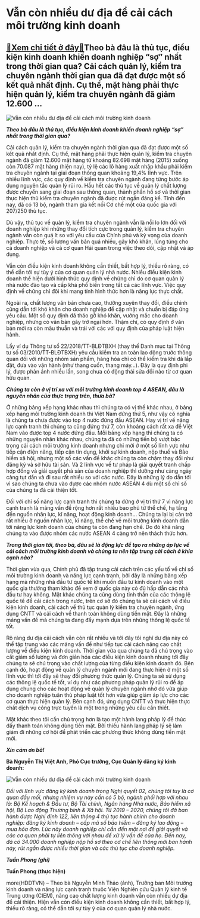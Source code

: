 Vẫn còn nhiều dư địa để cải cách môi trường kinh doanh
======================================================

[:gift:Xem chi tiết ở đây:gift:](https://hddtvn.com/van-con-nhieu-du-dia-de-cai-cach-moi-truong-kinh-doanh/)Theo bà đâu là thủ tục, điều kiện kinh doanh khiến doanh nghiệp “sợ” nhất trong thời gian qua? Cải cách quản lý, kiểm tra chuyên ngành thời gian qua đã đạt được một số kết quả nhất định. Cụ thể, mặt hàng phải thực hiện quản lý, kiểm tra chuyên ngành đã giảm 12.600 …
--------------------------------------------------------------------------------------------------------------------------------------------------------------------------------------------------------------------------------------------------------------------------





![Vẫn còn nhiều dư địa để cải cách môi trường kinh doanh](https://hddtvn.com/wp-content/uploads/2021/01/2455_15-_1139_img_20200227161131.jpg "Vẫn còn nhiều dư địa để cải cách môi trường kinh doanh")



***Theo bà đâu là thủ tục, điều kiện kinh doanh khiến doanh nghiệp “sợ” nhất trong thời gian qua?***


Cải cách quản lý, kiểm tra chuyên ngành thời gian qua đã đạt được một số kết quả nhất định. Cụ thể, mặt hàng phải thực hiện quản lý, kiểm tra chuyên ngành đã giảm 12.600 mặt hàng từ khoảng 82.698 mặt hàng (2015) xuống còn 70.087 mặt hàng (hiện nay), tỷ lệ các lô hàng xuất nhập khẩu phải kiểm tra chuyên ngành tại giai đoạn thông quan khoảng 19,4% lĩnh vực. Trên nhiều lĩnh vực, các quy định về kiểm tra chuyên ngành đang từng bước áp dụng nguyên tắc quản lý rủi ro. Hầu hết các thủ tục về quản lý chất lượng được chuyển sang giai đoạn sau thông quan, thành phần hồ sơ và thời gian thực hiện thủ kiểm tra chuyên ngành đã được rút ngắn đáng kể. Tính đến nay, đã có 13 bộ, ngành tham gia kết nối Cơ chế một cửa quốc gia với 207/250 thủ tục.


Dù vậy, thủ tục về quản lý, kiểm tra chuyên ngành vẫn là nỗi lo lớn đối với doanh nghiệp khi những thay đổi tích cực trong quản lý, kiểm tra chuyên ngành vẫn còn quá ít so với yêu cầu của Chính phủ và kỳ vọng của doanh nghiệp. Thực tế, số lượng văn bản quá nhiều, gây khó khăn, lúng túng cho cả doanh nghiệp và cả cơ quan Hải quan trong việc theo dõi, cập nhật và áp dụng.


Vẫn còn điều kiện kinh doanh không cần thiết, bất hợp lý, thiếu rõ ràng, có thể dẫn tới sự tùy ý của cơ quan quản lý nhà nước. Nhiều điều kiện kinh doanh thể hiện dưới hình thức quy định về chứng chỉ do cơ quan quản lý nhà nước đào tạo và cấp khá phổ biến trong tất cả các lĩnh vực. Việc quy định về chứng chỉ đôi khi mang tính hình thức hơn là năng lực thực chất.


Ngoài ra, chất lượng văn bản chưa cao, thường xuyên thay đổi, điều chỉnh cũng dẫn tới khó khăn cho doanh nghiệp để cập nhật và chuẩn bị đáp ứng yêu cầu. Một số quy định đã tháo gỡ khó khăn, vướng mắc cho doanh nghiệp, nhưng có văn bản gây trở ngại hơn. Thậm chí, có quy định ở văn bản mới ra còn mâu thuẫn và trái với các với quy định của pháp luật hiện hành.


Lấy ví dụ Thông tư số 22/2018/TT-BLĐTBXH (thay thế Danh mục tại Thông tư số 03/2010/TT-BLĐTBXH) yêu cầu kiểm tra an toàn lao động trước thông quan đối với những nhóm sản phẩm, hàng hóa chỉ có thể kiểm tra khi đã lắp đặt, đưa vào vận hành (như thang cuốn, thang máy…). Đây là quy định phi lý, được phản ánh nhiều lần, song chưa có động thái sửa đổi nào từ cơ quan hữu quan.


***Chúng ta còn ở vị trí xa với môi trường kinh doanh top 4 ASEAN, đâu là nguyên nhân của thực trạng trên, thưa bà?***


Ở những bảng xếp hạng khác nhau thì chúng ta có vị thế khác nhau, ở bảng xếp hạng môi trường kinh doanh thì Việt Nam đứng thứ 5, như vậy có nghĩa là chúng ta chưa được vào top 4 nước đứng đầu ASEAN. Hay vị trí về năng lực cạnh tranh thì chúng ta cũng đứng thứ 7, còn khoảng cách rất xa để Việt Nam vào được top 4 nước đứng đầu. Mỗi bảng xếp hạng thì chúng ta có những nguyên nhân khác nhau, chúng ta đã có những tiến bộ vượt bậc trong cải cách môi trường kinh doanh nhưng chỉ mới ở một số lĩnh vực như tiếp cận điện năng, tiếp cận tín dụng, khởi sự kinh doanh, nộp thuế và Bảo hiểm xã hội, nhưng một số các vấn đề khác chúng ta còn chậm thay đổi như đăng ký và sở hữu tài sản. Và 2 lĩnh vực về tư pháp là giải quyết tranh chấp hợp đồng và giải quyết phá sản của doanh nghiệp thì dường như càng ngày càng tụt dần và đi sau rất nhiều so với các nước. Đây là những lý do dẫn tới vì sao chúng ta chưa vào được các nhóm nước ASEAN 4 dù một số chỉ số của chúng ta đã cải thiện tốt.


Đối với chỉ số năng lực cạnh tranh thì chúng ta đứng ở vị trí thứ 7 vì năng lực cạnh tranh là mảng vấn đề rộng hơn rất nhiều bao phủ từ thể chế, hạ tầng đến nguồn nhân lực, kĩ năng, hoạt động kinh doanh… Chúng ta lại bị cản trở rất nhiều ở nguồn nhân lực, kĩ năng, thể chế về môi trường kinh doanh dẫn tới năng lực kinh doanh của chúng ta còn đang hạn chế. Do đó khả năng chúng ta vào được nhóm các nước ASEAN 4 càng trở nên thách thức hơn.


***Trong thời gian tới, theo bà, đâu sẽ là động lực để tạo ra những áp lực về cải cách môi trường kinh doanh và chúng ta nên tập trung cải cách ở khía cạnh nào?***


Thời gian vừa qua, Chính phủ đã tập trung cải cách trên các yếu tố về chỉ số môi trường kinh doanh và năng lực cạnh tranh, bởi đây là những bảng xếp hạng mà những nhà đầu tư quốc tế khi muốn đầu tư kinh doanh vào một quốc gia thường tham khảo để xem ở quốc gia này có đủ hấp dẫn các nhà đầu tư hay không. Mặt khác chúng ta cũng dùng tinh thần của các thông lệ quốc tế để cải cách trong nước, trên cơ sở đó chúng ta sẽ cải cách về điều kiện kinh doanh, cải cách về thủ tục quản lý kiểm tra chuyên ngành, ứng dụng CNTT và cải cách về thanh toán không dùng tiền mặt. Đây là những mảng vấn đề mà chúng ta đang đẩy mạnh dựa trên những thông lệ quốc tế tốt.


Rõ ràng dư địa cải cách vẫn còn rất nhiều và tới đây tôi nghĩ dư địa này có thể tập trung vào các mảng vấn đề như tiếp tục cải cách nâng cao chất lượng về điều kiện kinh doanh. Thời gian vừa qua chúng ta đã chú trọng vào cắt giảm số lượng và đơn giản hóa các điều kiện kinh doanh nhưng tới đây chúng ta sẽ chú trọng vào chất lượng của từng điều kiện kinh doanh đó. Bên cạnh đó, hoạt động về quản lý chuyên ngành mới đang thực hiện ở một số lĩnh vực thì tới đây sẽ thay đổi phương thức quản lý. Chúng ta sẽ sử dụng các thông lệ quốc tế tốt, ví dụ như các phương pháp quản lý rủi ro để áp dụng chung cho các hoạt động về quản lý chuyên ngành nhờ đó vừa giúp cho doanh nghiệp tuân thủ pháp luật tốt hơn vừa giúp giảm áp lực cho các cơ quan thực hiện quản lý. Bên cạnh đó, ứng dụng CNTT và thực hiện thực chất dịch vụ công trực tuyến là một trong những yêu cầu cần thiết.


Mặt khác theo tôi cần chú trọng hơn là tạo một hành lang pháp lý để thúc đẩy thanh toán không dùng tiền mặt. Bởi thiếu hành lang pháp lý sẽ làm giảm đi những cơ hội để phát triển các phương thức không dùng tiền mặt mới.


***Xin cảm ơn bà!***






**Bà Nguyễn Thị Việt Anh, Phó Cục trưởng, Cục Quản lý đăng ký kinh doanh:**





![Vẫn còn nhiều dư địa để cải cách môi trường kinh doanh](https://hddtvn.com/wp-content/uploads/2021/01/2732_15-_1319_unnamed-1.jpg "Vẫn còn nhiều dư địa để cải cách môi trường kinh doanh")



*Đối với lĩnh vực đăng ký kinh doanh trong Nghị quyết 02, chúng tôi tuy là cơ quan đầu mối, nhưng nhiệm vụ này cần có 5 bộ, ngành phối hợp với nhau là: Bộ Kế hoạch & Đầu tư, Bộ Tài chính, Ngân hàng Nhà nước, Bảo hiểm xã hội, Bộ Lao động Thương binh & Xã hội. Từ 2019 – 2020, chúng tôi đã ban hành được Nghị định 122, liên thông 4 thủ tục hành chính cho doanh nghiệp: đăng ký kinh doanh – cấp mã số bảo hiểm – đăng ký lao động – mua hóa đơn. Lúc này doanh nghiệp chỉ cần đến một nơi để giải quyết và các cơ quan phải tự liên thông với nhau để xử lý vấn đề của họ. Đến nay, đã có 34.000 doanh nghiệp nộp hồ sơ theo cơ chế liên thông mới ban hành này, rút ngắn được nhiều thời gian và các thủ tục cho doanh nghiệp.*


***Tuấn Phong (ghi)***







**Tuấn Phong (thực hiện)**



more(HDDTVN) – Theo bà Nguyễn Minh Thảo (ảnh), Trưởng ban Môi trường kinh doanh và năng lực cạnh tranh thuộc Viện Nghiên cứu Quản lý kinh tế Trung ương (CIEM), nâng cao chất lượng kinh doanh vẫn còn nhiều dự địa để cải thiện. Hiện vẫn còn điều kiện kinh doanh không cần thiết, bất hợp lý, thiếu rõ ràng, có thể dẫn tới sự tùy ý của cơ quan quản lý nhà nước.

